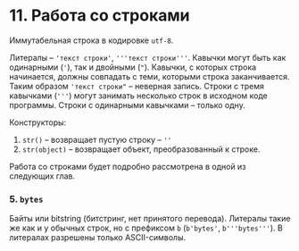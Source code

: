 # 11. Работа со строками

Иммутабельная строка в кодировке `utf-8`.

Литералы – `'текст строки'`, `'''текст строки'''`. Кавычки могут быть как одинарными (`'`), так и двойными (`"`). Кавычки, с которых строка начинается, должны совпадать с теми, которыми строка заканчивается. Таким образом `'текст строки"` – неверная запись. Строки с тремя кавычками (`'''`) могут занимать несколько строк в исходном коде программы. Строки с одинарными кавычками – только одну.

Конструкторы:

1. `str()` – возвращает пустую строку – `''`
2. `str(object)` – возвращает объект, преобразованный к строке.

Работа со строками будет подробно рассмотрена в одной из следующих глав.

### 5. `bytes`

Байты или bitstring (битстринг, нет принятого перевода). Литералы такие же как и у обычных строк, но с префиксом `b` (`b'bytes'`, `b'''bytes'''`). В литералах разрешены только ASCII-символы.